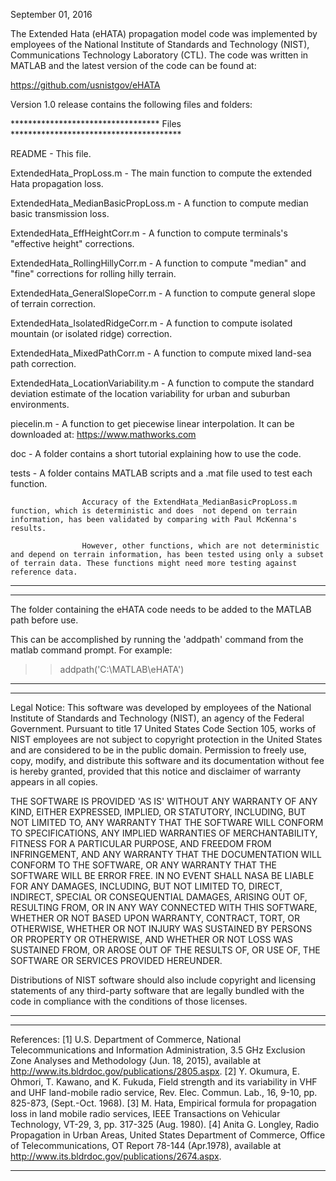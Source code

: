 September 01, 2016

The Extended Hata (eHATA) propagation model code was implemented by employees 
of the National Institute of Standards and Technology (NIST), Communications 
Technology Laboratory (CTL). The code was written in MATLAB and the latest 
version of the code can be found at:

https://github.com/usnistgov/eHATA

Version 1.0 release contains the following files and folders:

********************************** Files ***************************************

README                 			- This file.

ExtendedHata_PropLoss.m 		- The main function to compute the extended Hata propagation loss.

ExtendedHata_MedianBasicPropLoss.m 	- A function to compute median basic transmission loss.

ExtendedHata_EffHeightCorr.m 		- A function to compute terminals's "effective height" corrections.

ExtendedHata_RollingHillyCorr.m     	- A function to compute "median" and "fine" corrections for rolling hilly terrain.

ExtendedHata_GeneralSlopeCorr.m 	- A function to compute general slope of terrain correction.

ExtendedHata_IsolatedRidgeCorr.m    	- A function to compute isolated mountain (or isolated ridge) correction.

ExtendedHata_MixedPathCorr.m  		- A function to compute mixed land-sea path correction.

ExtendedHata_LocationVariability.m  	- A function to compute the standard deviation estimate of the location variability for urban and suburban environments. 

piecelin.m 			 	- A function to get piecewise linear interpolation. It can be downloaded at:								  https://www.mathworks.com							  

doc					- A folder contains a short tutorial explaining how to use the code.
							
tests					- A folder contains MATLAB scripts and a .mat file used to test each function. 
							  
					Accuracy of the ExtendHata_MedianBasicPropLoss.m function, which is deterministic and does  not depend on terrain information, has been validated by comparing with Paul McKenna's results.
										
					However, other functions, which are not deterministic and depend on terrain information, has been tested using only a subset of terrain data. These functions might need more testing against reference data.

********************************************************************************

********************************************************************************

The folder containing the eHATA code needs to be added to the MATLAB path 
before use.

This can be accomplished by running the 'addpath' command from the 
matlab command prompt. For example:

>> addpath('C:\MATLAB\eHATA')

********************************************************************************

********************************************************************************

Legal Notice:
This software was developed by employees of the National Institute of Standards 
and Technology (NIST), an agency of the Federal Government. Pursuant to 
title 17 United States Code Section 105, works of NIST employees are not 
subject to copyright protection in the United States and are considered to 
be in the public domain. Permission to freely use, copy, modify, and distribute 
this software and its documentation without fee is hereby granted, provided that 
this notice and disclaimer of warranty appears in all copies.

THE SOFTWARE IS PROVIDED 'AS IS' WITHOUT ANY WARRANTY OF ANY KIND, EITHER 
EXPRESSED, IMPLIED, OR STATUTORY, INCLUDING, BUT NOT LIMITED TO, ANY WARRANTY 
THAT THE SOFTWARE WILL CONFORM TO SPECIFICATIONS, ANY IMPLIED WARRANTIES OF 
MERCHANTABILITY, FITNESS FOR A PARTICULAR PURPOSE, AND FREEDOM FROM INFRINGEMENT, 
AND ANY WARRANTY THAT THE DOCUMENTATION WILL CONFORM TO THE SOFTWARE, OR ANY 
WARRANTY THAT THE SOFTWARE WILL BE ERROR FREE. IN NO EVENT SHALL NASA BE LIABLE 
FOR ANY DAMAGES, INCLUDING, BUT NOT LIMITED TO, DIRECT, INDIRECT, SPECIAL OR 
CONSEQUENTIAL DAMAGES, ARISING OUT OF, RESULTING FROM, OR IN ANY WAY CONNECTED 
WITH THIS SOFTWARE, WHETHER OR NOT BASED UPON WARRANTY, CONTRACT, TORT, OR 
OTHERWISE, WHETHER OR NOT INJURY WAS SUSTAINED BY PERSONS OR PROPERTY OR 
OTHERWISE, AND WHETHER OR NOT LOSS WAS SUSTAINED FROM, OR AROSE OUT OF THE 
RESULTS OF, OR USE OF, THE SOFTWARE OR SERVICES PROVIDED HEREUNDER.

Distributions of NIST software should also include copyright and 
licensing statements of any third-party software that are legally bundled 
with the code in compliance with the conditions of those licenses. 

********************************************************************************

********************************************************************************

References: 
[1] U.S. Department of Commerce, National Telecommunications and 
    Information Administration, 3.5 GHz Exclusion Zone Analyses and 
    Methodology (Jun. 18, 2015), available at 
    http://www.its.bldrdoc.gov/publications/2805.aspx.
[2] Y. Okumura, E. Ohmori, T. Kawano, and K. Fukuda, Field strength and
    its variability in VHF and UHF land-mobile radio service, Rev. Elec. 
    Commun. Lab., 16, 9-10, pp. 825-873, (Sept.-Oct. 1968).
[3] M. Hata, Empirical formula for propagation loss in land mobile radio
    services, IEEE Transactions on Vehicular Technology, VT-29, 3,
    pp. 317-325 (Aug. 1980).
[4] Anita G. Longley, Radio Propagation in Urban Areas, United States 
    Department of Commerce, Office of Telecommunications, OT Report 
    78-144 (Apr.1978), available at 
    http://www.its.bldrdoc.gov/publications/2674.aspx.
	
********************************************************************************


